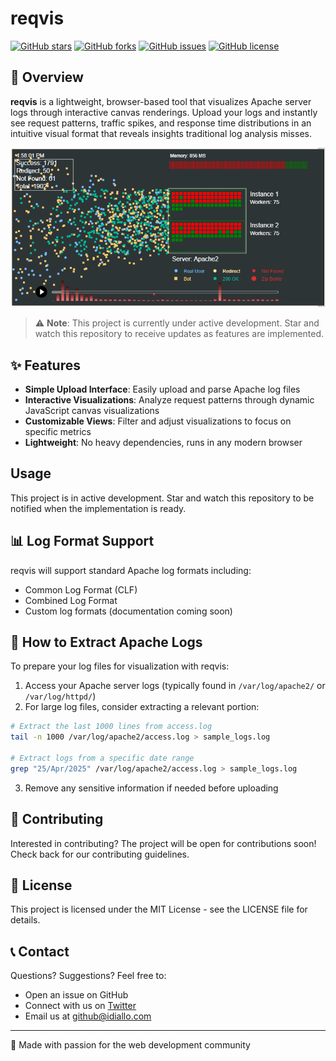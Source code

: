 # reqvis

[![GitHub stars](https://img.shields.io/github/stars/your-username/reqvis?style=social)](https://github.com/your-username/reqvis/stargazers)
[![GitHub forks](https://img.shields.io/github/forks/your-username/reqvis?style=social)](https://github.com/your-username/reqvis/network/members)
[![GitHub issues](https://img.shields.io/github/issues/your-username/reqvis)](https://github.com/your-username/reqvis/issues)
[![GitHub license](https://img.shields.io/github/license/your-username/reqvis)](https://github.com/your-username/reqvis/blob/main/LICENSE)

## 🚀 Overview

**reqvis** is a lightweight, browser-based tool that visualizes Apache server logs through interactive canvas renderings. Upload your logs and instantly see request patterns, traffic spikes, and response time distributions in an intuitive visual format that reveals insights traditional log analysis misses.

![reqvis preview](preview.png)

> ⚠️ **Note**: This project is currently under active development. Star and watch this repository to receive updates as features are implemented.

## ✨ Features

- **Simple Upload Interface**: Easily upload and parse Apache log files
- **Interactive Visualizations**: Analyze request patterns through dynamic JavaScript canvas visualizations
- **Customizable Views**: Filter and adjust visualizations to focus on specific metrics
- **Lightweight**: No heavy dependencies, runs in any modern browser

## Usage

This project is in active development. Star and watch this repository to be notified when the implementation is ready.

## 📊 Log Format Support

reqvis will support standard Apache log formats including:

- Common Log Format (CLF)
- Combined Log Format
- Custom log formats (documentation coming soon)

## 📝 How to Extract Apache Logs

To prepare your log files for visualization with reqvis:

1. Access your Apache server logs (typically found in `/var/log/apache2/` or `/var/log/httpd/`)
2. For large log files, consider extracting a relevant portion:

```bash
# Extract the last 1000 lines from access.log
tail -n 1000 /var/log/apache2/access.log > sample_logs.log

# Extract logs from a specific date range
grep "25/Apr/2025" /var/log/apache2/access.log > sample_logs.log
```

3. Remove any sensitive information if needed before uploading

## 🤝 Contributing

Interested in contributing? The project will be open for contributions soon! Check back for our contributing guidelines.

## 📜 License

This project is licensed under the MIT License - see the LICENSE file for details.

## 📞 Contact

Questions? Suggestions? Feel free to:

- Open an issue on GitHub
- Connect with us on [Twitter](https://twitter.com/dialloibu)
- Email us at github@idiallo.com

---

💙 Made with passion for the web development community